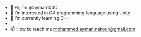 - 👋 Hi, I’m @ayman1000
- 👀 I’m interested in C# programming language using Unity
- 🌱 I’m currently learning C++ 
-
- 📫 How to reach me mohammed.ayman.nakour@gmail.com

<!---
ayman1000/ayman1000 is a ✨ special ✨ repository because its `README.md` (this file) appears on your GitHub profile.
You can click the Preview link to take a look at your changes.
--->
